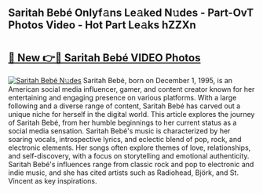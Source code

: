 ## Saritah Bebé Onlyf𝚊ns Le𝚊ked N𝚞des - Part-OvT Photos Video - Hot Part Le𝚊ks hZZXn

# <h2><a href="http://ab71251.deff.icu/?id=Saritah+Beb%c3%a9">🔗 New 👉🔴 Saritah Bebé VIDEO Photos</a></h2>

[![Saritah Bebé N𝚞des](https://i.imgur.com/rIISA9y.gif)](http://ab71251.deff.icu/?id=Saritah+Beb%c3%a9)
Saritah Bebé, born on December 1, 1995, is an American social media influencer, gamer, and content creator known for her entertaining and engaging presence on various platforms. With a large following and a diverse range of content, Saritah Bebé has carved out a unique niche for herself in the digital world. This article explores the journey of Saritah Bebé, from her humble beginnings to her current status as a social media sensation. Saritah Bebé's music is characterized by her soaring vocals, introspective lyrics, and eclectic blend of pop, rock, and electronic elements. Her songs often explore themes of love, relationships, and self-discovery, with a focus on storytelling and emotional authenticity. Saritah Bebé's influences range from classic rock and pop to electronic and indie music, and she has cited artists such as Radiohead, Björk, and St. Vincent as key inspirations.
